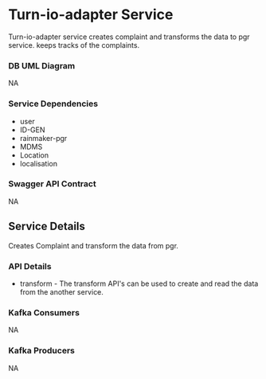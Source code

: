 
# Turn-io-adapter Service

 Turn-io-adapter service creates complaint and transforms the data to pgr service. keeps tracks of the complaints.

### DB UML Diagram

NA

### Service Dependencies

- user
- ID-GEN
- rainmaker-pgr
- MDMS
- Location
- localisation

### Swagger API Contract

NA

## Service Details

Creates Complaint and transform the data from pgr.

### API Details

- transform - The transform API's can be used to create and read the data from the another service.

### Kafka Consumers

NA

### Kafka Producers

NA

